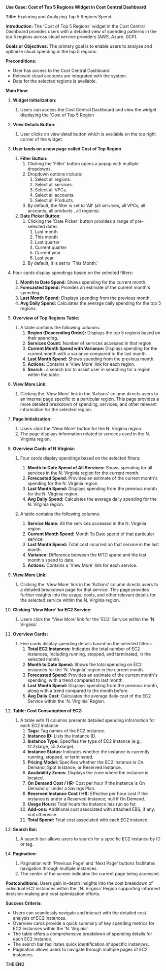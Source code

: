 **Use Case: Cost of Top 5 Regions Widget in Cost Central Dashboard**

**Title:** Exploring and Analyzing Top 5 Regions Spend

**Introduction:** The 'Cost of Top 5 Regions' widget in the Cost Central Dashboard provides users with a detailed view of spending patterns in the top 5 regions across cloud service providers (AWS, Azure, GCP).

**Goals or Objectives:** The primary goal is to enable users to analyze and optimize cloud spending in the top 5 regions.

**Preconditions:**

- User has access to the Cost Central Dashboard.
- Relevant cloud accounts are integrated with the system.
- Data for the selected regions is available.

**Main Flow:**

1. **Widget Initialization:**
   1. Users can access the Cost Central Dashboard and view the widget displaying the 'Cost of Top 5 Region
1. **View Details Button:**
   1. User clicks on view detail button which is available on the top right corner of the widget.
1. **User lands on a new page called Cost of Top Region**

   1. **Filter Button:**
      1. Clicking the 'Filter' button opens a popup with multiple dropdowns.
      1. Dropdown options include:
         1. Select all regions.
         1. Select all services.
         1. Select all VPCs.
         1. Select all accounts.
         1. Select all Products.
      1. By default, the filter is set to 'All' (all services, all VPCs, all accounts, all products , all regions).
   1. **Date Picker Button:**
      1. Clicking the 'Date Picker' button provides a range of pre-selected dates:
         1. Last month
         1. This month
         1. Last quarter
         1. Current quarter
         1. Current year
         1. Last year
      1. By default, it is set to 'This Month.'



1. Four cards display spendings based on the selected filters:
   1. **Month to Date Spend:** Shows spending for the current month.
   1. **Forecasted Spend:** Provides an estimate of the current month's spending.
   1. **Last Month Spend:** Displays spending from the previous month.
   1. **Avg Daily Spend:** Calculates the average daily spending for the top 5 regions.

1. **Overview of Top Regions Table:**



   1. A table contains the following columns:
      1. **Region (Descending Order):** Displays the top 5 regions based on their spending.
      1. **Services Count:** Number of services accessed in that region.
      1. **Current Month Spend with Variance:** Displays spending for the current month with a variance compared to the last month.
      1. **Last Month Spend:** Shows spending from the previous month.
      1. **Actions:** Contains a 'View More' link for each region.
      1. **Search :** a search bar to assist user in searching for a region within the table.



1. **View More Link:**
   1. Clicking the 'View More' link in the 'Actions' column directs users to an internal page specific to a particular region. This page provides a more detailed breakdown of spending, services, and other relevant information for the selected region.

1. **Page Initialization:**
   1. Users click the 'View More' button for the N. Virginia region.
   1. The page displays information related to services used in the N. Virginia region.


1. **Overview Cards of N Virginia:**

   1. Four cards display spendings based on the selected filters:
      1. **Month to Date Spend of All Services:** Shows spending for all services in the N. Virginia region for the current month.
      1. **Forecasted Spend:** Provides an estimate of the current month's spending for the N. Virginia region.
      1. **Last Month Spend:** Displays spending from the previous month for the N. Virginia region.
      1. **Avg Daily Spend:** Calculates the average daily spending for the N. Virginia region.


   1. A table contains the following columns:
      1. **Service Name:** All the services accessed in the N. Virginia region.
      1. **Current Month Spend:** Month To Date spend of that particular service.
      1. **Last Month Spend:** Total cost incurred on that service in the last month.
      1. **Variance:** Difference between the MTD spend and the last month's spend to date.
      1. **Actions:** Contains a 'View More' link for each service.
1. **View More Link:**
   1. Clicking the 'View More' link in the 'Actions' column directs users to a detailed breakdown page for that service. This page provides further insights into the usage, costs, and other relevant details for the selected service within the N. Virginia region.


1. **Clicking 'View More' for EC2 Service:**
   1. Users click the 'View More' link for the 'EC2' Service within the ‘N. Virginia’.

1. **Overview Cards:**
   1. Five cards display spending details based on the selected filters:
      1. **Total EC2 Instances:** Indicates the total number of EC2 instances, including running, stopped, and terminated, in the selected month.
      1. **Month to Date Spend:** Shows the total spending on EC2 instances for the 'N. Virginia’ region in the current month.
      1. **Forecasted Spend:** Provides an estimate of the current month's spending, with a trend compared to last month.
      1. **Last Month Spend:** Displays spending from the previous month, along with a trend compared to the month before.
      1. **Avg Daily Cost:** Calculates the average daily cost of the EC2 Service within the 'N. Virginia’ Region.
1. **Table: Cost Consumption of EC2:**
   1. A table with 11 columns presents detailed spending information for each EC2 instance:
      1. **Tags:** Tag names of the EC2 instance.
      1. **Instance ID:** Lists the Instance ID.
      1. **Instance Type:** Specifies the type of EC2 instance (e.g., t2.2xlarge, c5.2xlarge).
      1. **Instance Status:** Indicates whether the instance is currently running, stopped, or terminated.
      1. **Pricing Model:** Specifies whether the EC2 instance is On Demand, Spot Instance, or Reserved Instance.
      1. **Availability Zones:** Displays the zone where the instance is located.
      1. **On Demand Cost / HR:** Cost per hour if the instance is On Demand or under a Savings Plan.
      1. **Reserved Instance Cost / HR:** Effective per hour cost if the instance is under a Reserved Instance; null if On Demand.
      1. **Usage Hours:** Total hours the instance has run so far.
      1. **Add-ons:** Additional cost associated with attached EBS, if any; null otherwise.
      1. **Total Spend:** Total cost associated with each EC2 instance.
1. **Search Bar:**
   1. A search bar allows users to search for a specific EC2 instance by ID or tag.
1. **Pagination:**
   1. Pagination with 'Previous Page' and 'Next Page' buttons facilitates navigation through multiple instances.
   1. The center of the screen indicates the current page being accessed.

**Postconditions:** Users gain in-depth insights into the cost breakdown of individual EC2 instances within the ,'N. Virginia’ Region supporting informed decision-making and cost optimization efforts.

**Success Criteria:**

- Users can seamlessly navigate and interact with the detailed cost analysis of EC2 instances.
- Overview cards provide a quick summary of key spending metrics for EC2 instances within the 'N. Virginia’
- The table offers a comprehensive breakdown of spending details for each EC2 instance.
- The search bar facilitates quick identification of specific instances.
- Pagination allows users to navigate through multiple pages of EC2 instances.

**THE END**
